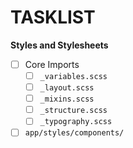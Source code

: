 # TASKLIST

__Styles and Stylesheets__

  - [ ] Core Imports
    - [ ] `_variables.scss`
    - [ ] `_layout.scss`
    - [ ] `_mixins.scss`
    - [ ] `_structure.scss`
    - [ ] `_typography.scss`
   - [ ] `app/styles/components/`